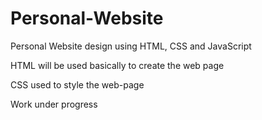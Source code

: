 # Personal-Website
Personal Website design using HTML, CSS and JavaScript

HTML will be used basically to create the web page

CSS used to style the web-page

Work under progress
